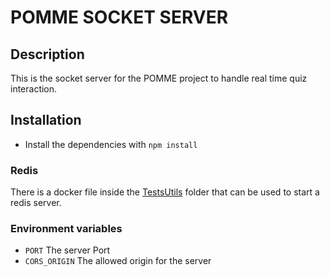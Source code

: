# POMME SOCKET SERVER

## Description

This is the socket server for the POMME project to handle real time quiz interaction.

## Installation

* Install the dependencies with `npm install`

### Redis

There is a docker file inside the [TestsUtils](./TestUtils) folder that can be used to start a redis server.

### Environment variables
* `PORT` The server Port
* `CORS_ORIGIN` The allowed origin for the server

